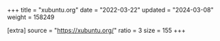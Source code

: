 +++
title = "xubuntu.org"
date = "2022-03-22"
updated = "2024-03-08"
weight = 158249

[extra]
source = "https://xubuntu.org/"
ratio = 3
size = 155
+++

